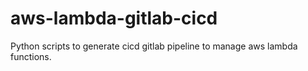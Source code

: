 # aws-lambda-gitlab-cicd
Python scripts to generate cicd gitlab pipeline to manage aws lambda functions.
